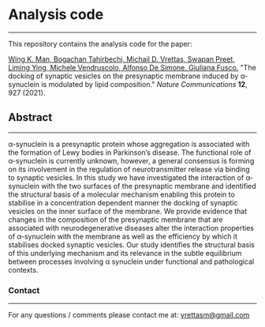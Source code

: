 # Analysis code
---

This repository contains the analysis code for the paper:

[Wing K. Man, Bogachan Tahirbechi, Michail D. Vrettas, Swapan Preet, Liming Ying,
Michele Vendruscolo, Alfonso De Simone, Giuliana Fusco.](https://doi.org/10.1038/s41467-021-21027-4)
"The docking of synaptic vesicles on the presynaptic membrane induced by α-synuclein is modulated by lipid composition."
*Nature Communications* **12**, 927 (2021).


## Abstract
---

α-synuclein is a presynaptic protein whose aggregation is associated with the formation of Lewy bodies in Parkinson’s disease.
The functional role of α-synuclein is currently unknown, however, a general consensus is forming on its involvement in the regulation
of neurotransmitter release via binding to synaptic vesicles. In this study we have investigated the interaction of α-synuclein with
the two surfaces of the presynaptic membrane and identified the structural basis of a molecular mechanism enabling this protein to stabilise
in a concentration dependent manner the docking of synaptic vesicles on the inner surface of the membrane. We provide evidence that changes
in the composition of the presynaptic membrane that are associated with neurodegenerative diseases alter the interaction properties of
α-synuclein with the membrane as well as the efficiency by which it stabilises docked synaptic vesicles. Our study identifies the structural
basis of this underlying mechanism and its relevance in the subtle equilibrium between processes involving α synuclein under functional and
pathological contexts.

### Contact
---

For any questions / comments please contact me at: vrettasm@gmail.com

